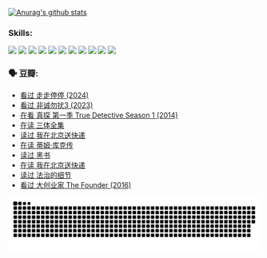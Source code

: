 
[![Anurag's github stats](https://github-readme-stats.vercel.app/api?username=w940853815)](https://github.com/anuraghazra/github-readme-stats)

### Skills:

<code><img height="32" src="https://cdn.jsdelivr.net/npm/simple-icons@v5/icons/python.svg"></code>
<code><img height="32" src="https://cdn.jsdelivr.net/npm/simple-icons@v5/icons/javascript.svg"></code>
<code><img height="32" src="https://cdn.jsdelivr.net/npm/simple-icons@v5/icons/django.svg"></code>
<code><img height="32" src="https://cdn.jsdelivr.net/npm/simple-icons@v5/icons/flask.svg"></code>
<code><img height="32" src="https://cdn.jsdelivr.net/npm/simple-icons@v5/icons/vuetify.svg"></code>
<code><img height="32" src="https://cdn.jsdelivr.net/npm/simple-icons@v5/icons/git.svg"></code>
<code><img height="32" src="https://cdn.jsdelivr.net/npm/simple-icons@v5/icons/docker.svg"></code>
<code><img height="32" src="https://cdn.jsdelivr.net/npm/simple-icons@v5/icons/postgresql.svg"></code>
<code><img height="32" src="https://cdn.jsdelivr.net/npm/simple-icons@v5/icons/elasticsearch.svg"></code>
<code><img height="32" src="https://cdn.jsdelivr.net/npm/simple-icons@v5/icons/macos.svg"></code>
<code><img height="32" src="https://cdn.jsdelivr.net/npm/simple-icons@v5/icons/linux.svg"></code>

### 🗣 豆瓣:

<!-- DOUBAN-ACTIVITIES:START -->
- [看过 走走停停‎ (2024)](https://www.douban.com/people/136069238/status/4684430230/?_i=23407292)
- [看过 非诚勿扰3‎ (2023)](https://www.douban.com/people/136069238/status/4676324100/?_i=23407292)
- [在看 真探 第一季 True Detective Season 1‎ (2014)](https://www.douban.com/people/136069238/status/4673382852/?_i=23407292)
- [在读 三体全集](https://www.douban.com/people/136069238/status/4672842521/?_i=23407292)
- [读过 我在北京送快递](https://www.douban.com/people/136069238/status/4672842036/?_i=23407292)
- [在读 蒂姆·库克传](https://www.douban.com/people/136069238/status/4663517053/?_i=23407292)
- [读过 黑书](https://www.douban.com/people/136069238/status/4663516022/?_i=23407292)
- [在读 我在北京送快递](https://www.douban.com/people/136069238/status/4658098365/?_i=23407292)
- [读过 法治的细节](https://www.douban.com/people/136069238/status/4657347558/?_i=23407292)
- [看过 大创业家 The Founder‎ (2016)](https://www.douban.com/people/136069238/status/4649667693/?_i=23407292)
<!-- DOUBAN-ACTIVITIES:END -->


![Snake animation](https://raw.githubusercontent.com/w940853815/w940853815/output/github-contribution-grid-snake.svg)

<!--
**w940853815/w940853815** is a ✨ _special_ ✨ repository because its `README.md` (this file) appears on your GitHub profile.

Here are some ideas to get you started:

- 🔭 I’m currently working on ...
- 🌱 I’m currently learning ...
- 👯 I’m looking to collaborate on ...
- 🤔 I’m looking for help with ...
- 💬 Ask me about ...
- 📫 How to reach me: ...
- 😄 Pronouns: ...
- ⚡ Fun fact: ...
-->
